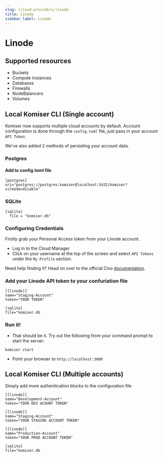 ```yaml
---
slug: /cloud-providers/linode
title: Linode
sidebar_label: Linode
---
```


# Linode

## Supported resources
- Buckets
- Compute instances
- Databases
- Firewalls
- NodeBalancers
- Volumes

## Local Komiser CLI (Single account)

Komiser now supports multiple cloud accounts by default. Account configuration is done through the `config.toml` file, just pass in your account `API Token`.

We've also added 2 methods of persisting your account data.
### Postgres
#### Add to config.toml file
```
[postgres]
uri="postgres://postgres:komiser@localhost:5432/komiser?sslmode=disable"
```
### SQLite

```
[sqlite]
  file = "komiser.db"
```

### Configuring Credentials

Firstly grab your Personal Access token from your Linode account.

- Log in to the Cloud Manager
- Click on your username at the top of the screen and select `API Tokens` under the `My Profile` section.

Need help finding it? Head on over to the official Civo [documentation](https://www.linode.com/docs/products/tools/api/guides/manage-api-tokens/).

### Add your Linode API token to your confuriation file

```
[[linode]]
name="Staging-Account"
token="YOUR TOKEN"

[sqlite]
file="komiser.db
```
                                        

### Run it!
* That should be it. Try out the following from your command prompt to start the server:

```
komiser start 
```

* Point your browser to `http://localhost:3000`

## Local Komiser CLI (Multiple accounts)
Simply add more authentication blocks to the configuration file

```
[[linode]]
name="Development-Account"
token="YOUR DEV ACOUNT TOKEN"

[[linode]]
name="Staging-Account"
token="YOUR STAGING ACCOUNT TOKEN"

[[linode]]
name="Production-Account"
token="YOUR PROD ACCOUNT TOKEN"

[sqlite]
file="komiser.db
```
